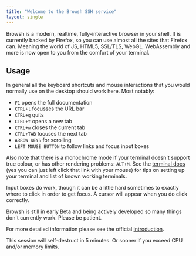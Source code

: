 ```yaml
---
title: "Welcome to the Browsh SSH service"
layout: single
---
```


Browsh is a modern, realtime, fully-interactive browser in your shell. It is currently backed by Firefox, so you can use almost all the sites that Firefox can. Meaning the world of JS, HTML5, SSL/TLS, WebGL, WebAssembly and more is now open to you from the comfort of your terminal.

## Usage

In general all the keyboard shortcuts and mouse interactions that you would normally use on the desktop should work here. Most notably:

  * `F1`  opens the full documentation
  * `CTRL+l`  focusses the URL bar
  * `CTRL+q`  quits
  * `CTRL+t`  opens a new tab
  * `CTRL+w`  closes the current tab
  * `CTRL+TAB`  focuses the next tab
  * `ARROW KEYS`  for scrolling
  * `LEFT MOUSE BUTTON`  to follow links and focus input boxes

Also note that there is a monochrome mode if your terminal doesn't support true
colour, or has other rendering problems: `ALT+M`. See the
[terminal docs](/docs/terminals/) (yes you can just left click that link with your mouse) for tips on setting up your terminal and list of known working terminals.

Input boxes do work, though it can be a little hard sometimes to exactly where to click in order to get focus. A cursor will appear when you do click correctly.

Browsh is still in early Beta and being actively developed so many things don't currently work. Please be patient.

For more detailed information please see the official [introduction](https://www.brow.sh/docs/introduction/).

This session will self-destruct in 5 minutes. Or sooner if you exceed CPU and/or memory limits.
